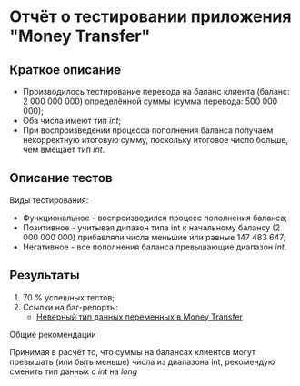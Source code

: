 # Отчёт о тестировании приложения "Money Transfer"
## Краткое описание

- Производилось тестирование перевода на баланс клиента (баланс: 2 000 000 000) определённой суммы (сумма перевода: 500 000 000);
- Оба числа имеют тип *int*;
- При воспроизведении процесса пополнения баланса получаем некорректную итоговую сумму, поскольку итоговое число больше, чем вмещает тип *int*.

## Описание тестов

Виды тестирования:
- Функциональное - воспроизводился процесс пополнения баланса;
- Позитивное - учитывая дипазон типа int к начальному балансу (2 000 000 000) прибавляли числа меньшие или равные 147 483 647;
- Негативное - все пополнения баланса превышающие диапазон *int*.

## Результаты

1. 70 % успешных тестов;
1. Ссылки на баг-репорты:
    - [Неверный тип данных переменных в Money Transfer](https://github.com/DispUrr/java-hw2n1/issues/1)

Общие рекомендации

Принимая в расчёт то, что суммы на балансах клиентов могут превышать (или быть меньше) числа из диапазона int, рекомендую сменить тип данных с *int* на *long*